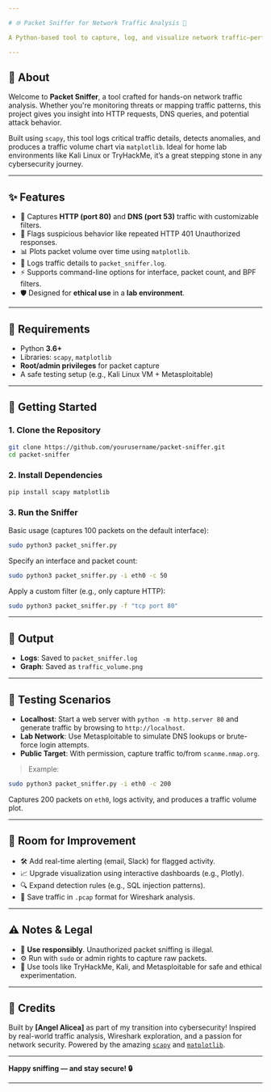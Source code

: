 ```yaml
---

# 🌐 Packet Sniffer for Network Traffic Analysis 🚨

A Python-based tool to capture, log, and visualize network traffic—perfect for cybersecurity enthusiasts, SOC analysts, and aspiring penetration testers. This sniffer detects suspicious activity such as potential brute-force attacks, captures DNS/HTTP traffic, and even visualizes packet volume in real time.

---
```


## 📌 About

Welcome to **Packet Sniffer**, a tool crafted for hands-on network traffic analysis. Whether you're monitoring threats or mapping traffic patterns, this project gives you insight into HTTP requests, DNS queries, and potential attack behavior.

Built using `scapy`, this tool logs critical traffic details, detects anomalies, and produces a traffic volume chart via `matplotlib`. Ideal for home lab environments like Kali Linux or TryHackMe, it’s a great stepping stone in any cybersecurity journey.

---

## ✨ Features

* 🎯 Captures **HTTP (port 80)** and **DNS (port 53)** traffic with customizable filters.
* 🚨 Flags suspicious behavior like repeated HTTP 401 Unauthorized responses.
* 📊 Plots packet volume over time using `matplotlib`.
* 📝 Logs traffic details to `packet_sniffer.log`.
* ⚡ Supports command-line options for interface, packet count, and BPF filters.
* 🛡️ Designed for **ethical use** in a **lab environment**.

---

## 🧰 Requirements

* Python **3.6+**
* Libraries: `scapy`, `matplotlib`
* **Root/admin privileges** for packet capture
* A safe testing setup (e.g., Kali Linux VM + Metasploitable)

---

## 🚀 Getting Started

### 1. Clone the Repository

```bash
git clone https://github.com/yourusername/packet-sniffer.git
cd packet-sniffer
```

### 2. Install Dependencies

```bash
pip install scapy matplotlib
```

### 3. Run the Sniffer

Basic usage (captures 100 packets on the default interface):

```bash
sudo python3 packet_sniffer.py
```

Specify an interface and packet count:

```bash
sudo python3 packet_sniffer.py -i eth0 -c 50
```

Apply a custom filter (e.g., only capture HTTP):

```bash
sudo python3 packet_sniffer.py -f "tcp port 80"
```

---

## 📂 Output

* **Logs**: Saved to `packet_sniffer.log`
* **Graph**: Saved as `traffic_volume.png`

---

## 🧪 Testing Scenarios

* **Localhost**: Start a web server with `python -m http.server 80` and generate traffic by browsing to `http://localhost`.
* **Lab Network**: Use Metasploitable to simulate DNS lookups or brute-force login attempts.
* **Public Target**: With permission, capture traffic to/from `scanme.nmap.org`.

> Example:

```bash
sudo python3 packet_sniffer.py -i eth0 -c 200
```

Captures 200 packets on `eth0`, logs activity, and produces a traffic volume plot.

---

## 🔧 Room for Improvement

* 🛠 Add real-time alerting (email, Slack) for flagged activity.
* 📈 Upgrade visualization using interactive dashboards (e.g., Plotly).
* 🔍 Expand detection rules (e.g., SQL injection patterns).
* 🧩 Save traffic in `.pcap` format for Wireshark analysis.

---

## ⚠️ Notes & Legal

* 🚫 **Use responsibly**. Unauthorized packet sniffing is illegal.
* ⚙️ Run with `sudo` or admin rights to capture raw packets.
* 🧪 Use tools like TryHackMe, Kali, and Metasploitable for safe and ethical experimentation.

---

## 👤 Credits

Built by **\[Angel Alicea]** as part of my transition into cybersecurity!
Inspired by real-world traffic analysis, Wireshark exploration, and a passion for network security.
Powered by the amazing [`scapy`](https://scapy.net/) and [`matplotlib`](https://matplotlib.org/).

---

**Happy sniffing — and stay secure! 🔒**

---
